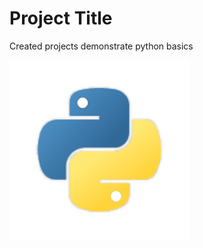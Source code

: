 # Project Title

Created projects demonstrate python basics


![Logo](https://raw.githubusercontent.com/github/explore/80688e429a7d4ef2fca1e82350fe8e3517d3494d/topics/python/python.png)

